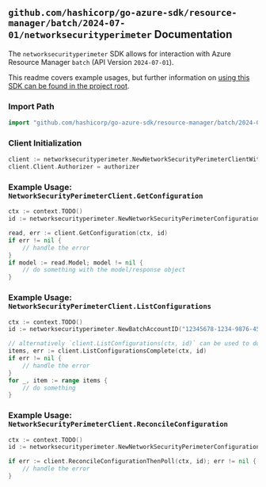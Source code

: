 
## `github.com/hashicorp/go-azure-sdk/resource-manager/batch/2024-07-01/networksecurityperimeter` Documentation

The `networksecurityperimeter` SDK allows for interaction with Azure Resource Manager `batch` (API Version `2024-07-01`).

This readme covers example usages, but further information on [using this SDK can be found in the project root](https://github.com/hashicorp/go-azure-sdk/tree/main/docs).

### Import Path

```go
import "github.com/hashicorp/go-azure-sdk/resource-manager/batch/2024-07-01/networksecurityperimeter"
```


### Client Initialization

```go
client := networksecurityperimeter.NewNetworkSecurityPerimeterClientWithBaseURI("https://management.azure.com")
client.Client.Authorizer = authorizer
```


### Example Usage: `NetworkSecurityPerimeterClient.GetConfiguration`

```go
ctx := context.TODO()
id := networksecurityperimeter.NewNetworkSecurityPerimeterConfigurationID("12345678-1234-9876-4563-123456789012", "example-resource-group", "batchAccountValue", "networkSecurityPerimeterConfigurationValue")

read, err := client.GetConfiguration(ctx, id)
if err != nil {
	// handle the error
}
if model := read.Model; model != nil {
	// do something with the model/response object
}
```


### Example Usage: `NetworkSecurityPerimeterClient.ListConfigurations`

```go
ctx := context.TODO()
id := networksecurityperimeter.NewBatchAccountID("12345678-1234-9876-4563-123456789012", "example-resource-group", "batchAccountValue")

// alternatively `client.ListConfigurations(ctx, id)` can be used to do batched pagination
items, err := client.ListConfigurationsComplete(ctx, id)
if err != nil {
	// handle the error
}
for _, item := range items {
	// do something
}
```


### Example Usage: `NetworkSecurityPerimeterClient.ReconcileConfiguration`

```go
ctx := context.TODO()
id := networksecurityperimeter.NewNetworkSecurityPerimeterConfigurationID("12345678-1234-9876-4563-123456789012", "example-resource-group", "batchAccountValue", "networkSecurityPerimeterConfigurationValue")

if err := client.ReconcileConfigurationThenPoll(ctx, id); err != nil {
	// handle the error
}
```
